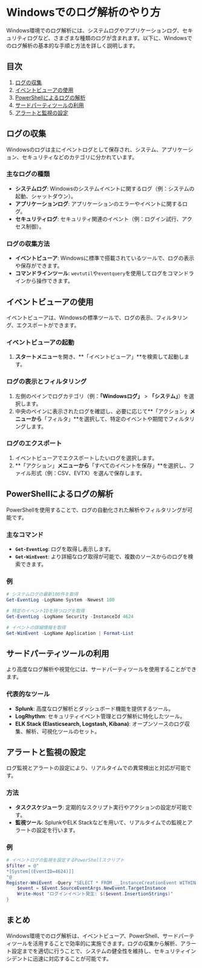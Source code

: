 # Windowsでのログ解析のやり方

Windows環境でのログ解析には、システムログやアプリケーションログ、セキュリティログなど、さまざまな種類のログが含まれます。以下に、Windowsでのログ解析の基本的な手順と方法を詳しく説明します。

## 目次
1. [ログの収集](#ログの収集)
2. [イベントビューアの使用](#イベントビューアの使用)
3. [PowerShellによるログの解析](#powershellによるログの解析)
4. [サードパーティツールの利用](#サードパーティツールの利用)
5. [アラートと監視の設定](#アラートと監視の設定)

## ログの収集

Windowsのログは主にイベントログとして保存され、システム、アプリケーション、セキュリティなどのカテゴリに分かれています。

### 主なログの種類
- **システムログ**: Windowsのシステムイベントに関するログ（例：システムの起動、シャットダウン）。
- **アプリケーションログ**: アプリケーションのエラーやイベントに関するログ。
- **セキュリティログ**: セキュリティ関連のイベント（例：ログイン試行、アクセス制御）。

### ログの収集方法
- **イベントビューア**: Windowsに標準で搭載されているツールで、ログの表示や保存ができます。
- **コマンドラインツール**: `wevtutil`や`eventquery`を使用してログをコマンドラインから操作できます。

## イベントビューアの使用

イベントビューアは、Windowsの標準ツールで、ログの表示、フィルタリング、エクスポートができます。

### イベントビューアの起動
1. **スタートメニュー**を開き、**「イベントビューア」**を検索して起動します。

### ログの表示とフィルタリング
1. 左側のペインでログカテゴリ（例：**「Windowsログ」** > **「システム」**）を選択します。
2. 中央のペインに表示されたログを確認し、必要に応じて**「アクション」**メニューから**「フィルタ」**を選択して、特定のイベントや期間でフィルタリングします。

### ログのエクスポート
1. イベントビューアでエクスポートしたいログを選択します。
2. **「アクション」**メニューから**「すべてのイベントを保存」**を選択し、ファイル形式（例：CSV、EVTX）を選んで保存します。

## PowerShellによるログの解析

PowerShellを使用することで、ログの自動化された解析やフィルタリングが可能です。

### 主なコマンド
- **`Get-EventLog`**: ログを取得し表示します。
- **`Get-WinEvent`**: より詳細なログ取得が可能で、複数のソースからのログを検索できます。

### 例
```powershell
# システムログの最新100件を取得
Get-EventLog -LogName System -Newest 100

# 特定のイベントIDを持つログを取得
Get-EventLog -LogName Security -InstanceId 4624

# イベントの詳細情報を取得
Get-WinEvent -LogName Application | Format-List
```

## サードパーティツールの利用

より高度なログ解析や視覚化には、サードパーティツールを使用することができます。

### 代表的なツール
- **Splunk**: 高度なログ解析とダッシュボード機能を提供するツール。
- **LogRhythm**: セキュリティイベント管理とログ解析に特化したツール。
- **ELK Stack (Elasticsearch, Logstash, Kibana)**: オープンソースのログ収集、解析、可視化ツールのセット。

## アラートと監視の設定

ログ監視とアラートの設定により、リアルタイムでの異常検出と対応が可能です。

### 方法
- **タスクスケジューラ**: 定期的なスクリプト実行やアクションの設定が可能です。
- **監視ツール**: SplunkやELK Stackなどを用いて、リアルタイムでの監視とアラートの設定を行います。

### 例
```powershell
# イベントログの監視を設定するPowerShellスクリプト
$filter = @"
*[System[(EventID=4624)]]
"@
Register-WmiEvent -Query "SELECT * FROM __InstanceCreationEvent WITHIN 60 WHERE TargetInstance ISA 'Win32_NTLogEvent' AND $filter" -Action {
    $event = $Event.SourceEventArgs.NewEvent.TargetInstance
    Write-Host "ログインイベント発生: $($event.InsertionStrings)"
}
```

## まとめ

Windows環境でのログ解析は、イベントビューア、PowerShell、サードパーティツールを活用することで効率的に実施できます。ログの収集から解析、アラート設定までを適切に行うことで、システムの健全性を維持し、セキュリティインシデントに迅速に対応することが可能です。
